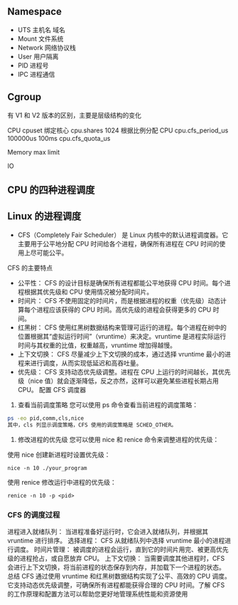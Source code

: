 ## Namespace

- UTS   主机名 域名
- Mount  文件系统
- Network 网络协议栈
- User 用户隔离
- PID 进程号
- IPC 进程通信

## Cgroup

 有 V1 和 V2 版本的区别，主要是层级结构的变化

 CPU
    cpuset   绑定核心
    cpu.shares  1024 根据比例分配 CPU
    cpu.cfs_period_us 100000us 100ms
    cpu.cfs_quota_us

 Memory
   max limit

 IO

## CPU 的四种进程调度

## Linux 的进程调度

- CFS（Completely Fair Scheduler）
  是 Linux 内核中的默认进程调度器。它主要用于公平地分配 CPU 时间给各个进程，确保所有进程在 CPU 时间的使用上尽可能公平。

CFS 的主要特点

- 公平性：
  CFS 的设计目标是确保所有进程都能公平地获得 CPU 时间。每个进程根据其优先级和 CPU 使用情况被分配时间片。
- 时间片：
  CFS 不使用固定的时间片，而是根据进程的权重（优先级）动态计算每个进程应该获得的 CPU 时间。高优先级的进程会获得更多的 CPU 时间。
- 红黑树：
  CFS 使用红黑树数据结构来管理可运行的进程。每个进程在树中的位置根据其“虚拟运行时间”（vruntime）来决定。vruntime 是进程实际运行时间与其权重的比值，权重越高，vruntime 增加得越慢。
- 上下文切换：
  CFS 尽量减少上下文切换的成本，通过选择 vruntime 最小的进程来进行调度，从而实现低延迟和高吞吐量。
- 优先级：
  CFS 支持动态优先级调整。进程在 CPU 上运行的时间越长，其优先级（nice 值）就会逐渐降低，反之亦然，这样可以避免某些进程长期占用 CPU。
  配置 CFS 调度器

1. 查看当前调度策略
   您可以使用 ps 命令查看当前进程的调度策略：

```bash
ps -eo pid,comm,cls,nice
其中，cls 列显示调度策略，CFS 使用的调度策略是 SCHED_OTHER。
```

1. 修改进程的优先级
   您可以使用 nice 和 renice 命令来调整进程的优先级：

使用 nice 创建新进程时设置优先级：

```dotnetcli
nice -n 10 ./your_program
```

使用 renice 修改运行中进程的优先级：

```dotnetcli
renice -n 10 -p <pid>

```

### CFS 的调度过程

进程进入就绪队列：
当进程准备好运行时，它会进入就绪队列，并根据其 vruntime 进行排序。
选择进程：
CFS 从就绪队列中选择 vruntime 最小的进程进行调度。
时间片管理：
被调度的进程会运行，直到它的时间片用完、被更高优先级的进程抢占，或自愿放弃 CPU。
上下文切换：
当需要调度其他进程时，CFS 会进行上下文切换，将当前进程的状态保存到内存，并加载下一个进程的状态。
总结
CFS 通过使用 vruntime 和红黑树数据结构实现了公平、高效的 CPU 调度。它支持动态优先级调整，可确保所有进程都能获得合理的 CPU 时间。了解 CFS 的工作原理和配置方法可以帮助您更好地管理系统性能和资源使用
